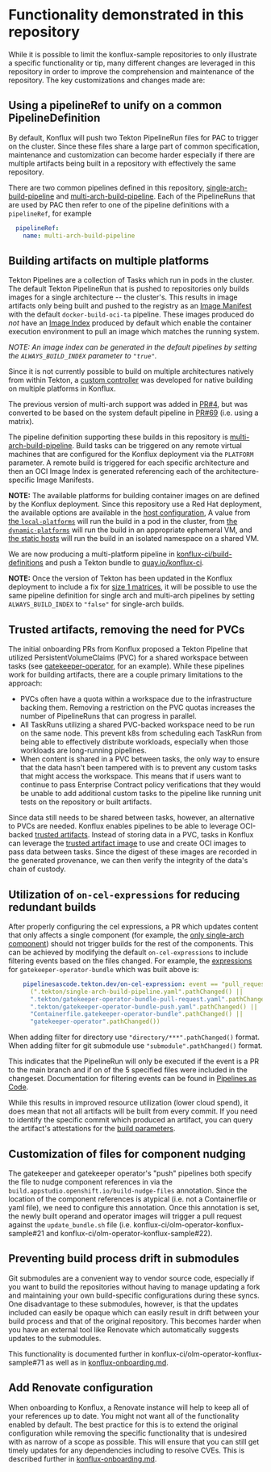 # Functionality demonstrated in this repository

While it is possible to limit the konflux-sample repositories to only illustrate a specific functionality or tip, many different changes are leveraged in this repository in order to improve the comprehension and maintenance of the repository. The key customizations and changes made are:

## Using a pipelineRef to unify on a common PipelineDefinition

By default, Konflux will push two Tekton PipelineRun files for PAC to trigger on the cluster. Since these files share a large part of common specification, maintenance and customization can become harder especially if there are multiple artifacts being built in a repository with effectively the same repository.

There are two common pipelines defined in this repository, [single-arch-build-pipeline](https://github.com/konflux-ci/olm-operator-konflux-sample/blob/main/.tekton/single-arch-build-pipeline.yaml) and [multi-arch-build-pipeline](https://github.com/konflux-ci/olm-operator-konflux-sample/blob/main/.tekton/multi-arch-build-pipeline.yaml). Each of the PipelineRuns that are used by PAC then refer to one of the pipeline definitions with a `pipelineRef`, for example

```yaml
  pipelineRef:
    name: multi-arch-build-pipeline
```

## Building artifacts on multiple platforms

Tekton Pipelines are a collection of Tasks which run in pods in the cluster. The default Tekton PipelineRun that is pushed to repositories only builds images for a single architecture -- the cluster's. This results in image artifacts only being built and pushed to the registry as an [Image Manifest](https://github.com/opencontainers/image-spec/blob/main/manifest.md) with the default `docker-build-oci-ta` pipeline. These images produced do _not_ have an [Image Index](https://github.com/opencontainers/image-spec/blob/main/image-index.md) produced by default which enable the container execution environment to pull an image which matches the running system. 

*NOTE: An image index _can_ be generated in the default pipelines by setting the `ALWAYS_BUILD_INDEX` parameter to `"true"`.*

Since it is not currently possible to build on multiple architectures natively from within Tekton, a [custom controller](https://github.com/konflux-ci/architecture/blob/main/architecture/multi-platform-controller.md) was developed for native building on multiple platforms in Konflux.

The previous version of multi-arch support was added in [PR#4](https://github.com/konflux-ci/olm-operator-konflux-sample/pull/4), but was converted to be based on the system default pipeline in [PR#69](https://github.com/konflux-ci/olm-operator-konflux-sample/pull/69) (i.e. using a matrix).

The pipeline definition supporting these builds in this repository is [multi-arch-build-pipeline](https://github.com/konflux-ci/olm-operator-konflux-sample/blob/main/.tekton/multi-arch-build-pipeline.yaml). Build tasks can be triggered on any remote virtual machines that are configured for the Konflux deployment via the `PLATFORM` parameter. A remote build is triggered for each specific architecture and then an OCI Image Index is generated referencing each of the architecture-specific Image Manifests.

**NOTE:** The available platforms for building container images on are defined by the Konflux deployment. Since this repository use a Red Hat deployment, the available options are available in the [host configuration](https://github.com/redhat-appstudio/infra-deployments/blob/d3a24c3acdfb5d7bcabcd8900c844c1ce7412d68/components/multi-platform-controller/production/host-config.yaml#L8), A value from [the `local-platforms`](https://github.com/redhat-appstudio/infra-deployments/blob/d3a24c3acdfb5d7bcabcd8900c844c1ce7412d68/components/multi-platform-controller/production/host-config.yaml#L9-L13) will run the build in a pod in the cluster,  from [the `dynamic-platforms`](https://github.com/redhat-appstudio/infra-deployments/blob/d3a24c3acdfb5d7bcabcd8900c844c1ce7412d68/components/multi-platform-controller/production/host-config.yaml#L14-L39) will run the build in an appropriate ephemeral VM, and [the static hosts](https://github.com/redhat-appstudio/infra-deployments/blob/d3a24c3acdfb5d7bcabcd8900c844c1ce7412d68/components/multi-platform-controller/production/host-config.yaml#L385-L455) will run the build in an isolated namespace on a shared VM.

We are now producing a multi-platform pipeline in [konflux-ci/build-definitions](https://github.com/konflux-ci/build-definitions/tree/main/pipelines/docker-build-multi-platform-oci-ta) and push a Tekton bundle to [quay.io/konflux-ci](https://quay.io/repository/konflux-ci/tekton-catalog/pipeline-docker-build-multi-platform-oci-ta?tab=tags).

**NOTE:** Once the version of Tekton has been updated in the Konflux deployment to include a fix for [size 1 matrices](https://github.com/tektoncd/pipeline/pull/8158), it will be possible to use the same pipeline definition for single arch and multi-arch pipelines by setting `ALWAYS_BUILD_INDEX` to `"false"` for single-arch builds.

<!-- TODO: switch out https://github.com/konflux-ci/architecture/blob/main/architecture/multi-platform-controller.md for an ADR -->

## Trusted artifacts, removing the need for PVCs

The initial onboarding PRs from Konflux proposed a Tekton Pipeline that utilized PersistentVolumeClaims (PVC) for a shared workspace between tasks (see [gatekeeper-operator](https://github.com/konflux-ci/olm-operator-konflux-sample/pull/3/files#diff-2974de75bb3cd70a435862ea12163c937433c19c533776a595117c9d02bcb1dfR440-R450), for an example). While these pipelines work for building artifacts, there are a couple primary limitations to the approach:

* PVCs often have a quota within a workspace due to the infrastructure backing them. Removing a restriction on the PVC quotas increases the number of PipelineRuns that can progress in parallel.
* All TaskRuns utilizing a shared PVC-backed workspace need to be run on the same node. This prevent k8s from scheduling each TaskRun from being able to effectively distribute workloads, especially when those workloads are long-running pipelines.
* When content is shared in a PVC between tasks, the only way to ensure that the data hasn't been tampered with is to prevent any custom tasks that might access the workspace. This means that if users want to continue to pass Enterprise Contract policy verifications that they would be unable to add additional custom tasks to the pipeline like running unit tests on the repository or built artifacts.

Since data still needs to be shared between tasks, however, an alternative to PVCs are needed. Konflux enables pipelines to be able to leverage OCI-backed [trusted artifacts](https://konflux-ci.dev/architecture/ADR/0036-trusted-artifacts.html). Instead of storing data in a PVC, tasks in Konflux can leverage the [trusted artifact image](https://github.com/konflux-ci/build-trusted-artifacts) to use and create OCI images to pass data between tasks. Since the digest of these images are recorded in the generated provenance, we can then verify the integrity of the data's chain of custody.

## Utilization of `on-cel-expressions` for reducing redundant builds

After properly configuring the cel expressions, a PR which updates content that only affects a single component (for example, the [only single-arch component](https://github.com/konflux-ci/olm-operator-konflux-sample/pull/8)) should not trigger builds for the rest of the components. This can be achieved by modifying the default `on-cel-expressions` to include filtering events based on the files changed. For example, the [expressions](https://github.com/konflux-ci/olm-operator-konflux-sample/blob/7af3b0636b9229965a3353abb6d70e2a7c53a4e2/.tekton/gatekeeper-operator-bundle-pull-request.yaml#L10-L15) for `gatekeeper-operator-bundle` which was built above is:

```yaml
    pipelinesascode.tekton.dev/on-cel-expression: event == "pull_request" && target_branch == "main" && 
      (".tekton/single-arch-build-pipeline.yaml".pathChanged() || 
      ".tekton/gatekeeper-operator-bundle-pull-request.yaml".pathChanged() || 
      ".tekton/gatekeeper-operator-bundle-push.yaml".pathChanged() || 
      "Containerfile.gatekeeper-operator-bundle".pathChanged() ||
      "gatekeeper-operator".pathChanged())
```

When adding filter for directory use `"directory/***".pathChanged()` format.
When adding filter for git submodule use `"submodule".pathChanged()` format.

This indicates that the PipelineRun will only be executed if the event is a PR to the main branch and if on of the 5 specified files were included in the changeset. Documentation for filtering events can be found in [Pipelines as Code](https://pipelinesascode.com/docs/guide/authoringprs/#advanced-event-matching).

While this results in improved resource utilization (lower cloud spend), it does mean that not all artifacts will be built from every commit. If you need to identify the specific commit which produced an artifact, you can query the artifact's attestations for the [build parameters](https://konflux-ci.dev/docs/how-tos/metadata/attestations/#identify-the-build-parameters).

## Customization of files for component nudging

The gatekeeper and gatekeeper operator's "push" pipelines both specify the file to nudge component references in via the `build.appstudio.openshift.io/build-nudge-files` annotation. Since the location of the component references is atypical (i.e. not a Containerfile or yaml file), we need to configure this annotation. Once this annotation is set, the newly built operand and operator images will trigger a pull request against the `update_bundle.sh` file (i.e. konflux-ci/olm-operator-konflux-sample#21 and konflux-ci/olm-operator-konflux-sample#22).

## Preventing build process drift in submodules

Git submodules are a convenient way to vendor source code, especially if you want to build the repositories without having to manage updating a fork and maintaining your own build-specific configurations during these syncs. One disadvantage to these submodules, however, is that the updates included can easily be opaque which can easily result in drift between your build process and that of the original repository. This becomes harder when you have an external tool like Renovate which automatically suggests updates to the submodules.

This functionality is documented further in konflux-ci/olm-operator-konflux-sample#71 as well as in [konflux-onboarding.md](./konflux-onboarding.md#enable-drift-detection-optional).

## Add Renovate configuration

When onboarding to Konflux, a Renovate instance will help to keep all of your references up to date. You might not want all of the functionality enabled by default. The best practice for this is to extend the original configuration while removing the specific functionality that is undesired with as narrow of a scope as possible. This will ensure that you can still get timely updates for any dependencies including to resolve CVEs. This is described further in [konflux-onboarding.md](./konflux-onboarding.md#add-renovate-configuration-optional).
